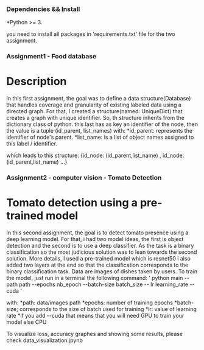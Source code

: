 ### Dependencies && Install
*Python >= 3.

you need to install all packages in 'requirements.txt' file for the two assignment.

### Assignment1 - Food database

# Description

In this first assignment, the goal was to define a data structure(Database) that handles coverage and granularity of existing labeled data using a directed graph. For that, I created a structure(named: UniqueDict) that creates a graph with unique identifier. So, th structure inherits from the dictionary class of python. this last has as key an identifier of the node, then the value is a tuple (id_parent, list_names) with:
*id_parent: represents the identifier of node's parent. 
*list_name: is a list of object names assigned to this label / identifier.

which leads to this structure: {id_node: (id_parent,list_name) , id_node: (id_parent,list_name) ...}




### Assignment2 - computer vision - Tomato Detection


# Tomato detection using a pre-trained model
In this second assignment, the goal is to detect tomato presence using a deep learning model. For that, i had two model ideas, the first is object detection and the second is to use a deep classifier. As the task is a binary classification so the most judicious solution was to lean towards the second solution.
More details, I used a pre-trained model which is resnet50 i also added two layers at the end  so that the classification corresponds to the binary classification task. Data are images of dishes taken by users. To train the model, just run in a terminal the following command: 
' python main --path path --epochs nb_epoch --batch-size batch_size -- lr learning_rate --cuda '

with:
*path: data/images path
*epochs: number of training epochs
*batch-size; corresponds to the size of batch used for training
*lr: value of learning rate
*if you add --cuda that means  that you will need GPU to train your model else CPU


To visualize loss, accuracy graphes and showing some results, please check data_visualization.jpynb 


